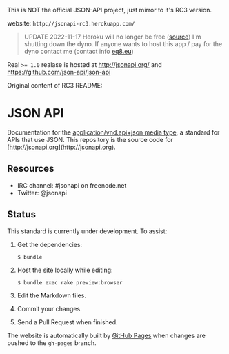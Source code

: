 This is NOT the official JSON-API project, just mirror to it's  RC3 version.

website: `http://jsonapi-rc3.herokuapp.com/`

> UPDATE 2022-11-17 Heroku will no  longer be free ([source](https://blog.heroku.com/next-chapter))  I'm shutting down the dyno. If anyone wants to host this app / pay for the dyno contact me (contact info [eq8.eu](https://www.eq8.eu/))

Real `>= 1.0` realase is hosted at http://jsonapi.org/ and
https://github.com/json-api/json-api

Original content of RC3 README:

JSON API
========

Documentation for the [application/vnd.api+json media
type](http://www.iana.org/assignments/media-types/application/vnd.api+json),
a standard for APIs that use JSON. This repository is the
source code for [http://jsonapi.org](http://jsonapi.org).


Resources
---------

* IRC channel: #jsonapi on freenode.net
* Twitter: @jsonapi


Status
------

This standard is currently under development. To assist:

1. Get the dependencies:

    `$ bundle`

1. Host the site locally while editing:

    `$ bundle exec rake preview:browser`

1. Edit the Markdown files.
1. Commit your changes.
1. Send a Pull Request when finished.

The website is automatically built by [GitHub Pages](http://pages.github.com)
when changes are pushed to the `gh-pages` branch.
